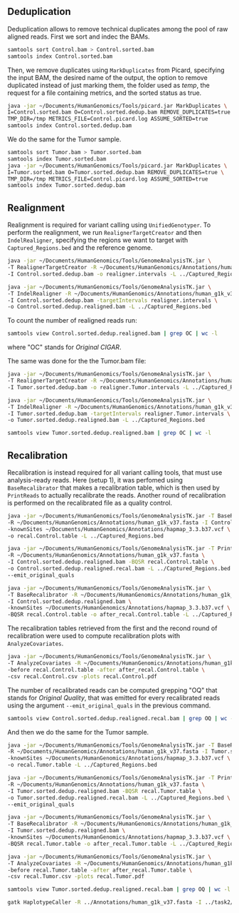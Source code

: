 ## Deduplication

Deduplication allows to remove technical duplicates among the pool of raw aligned reads. First we sort and indec the BAMs.

```bash
samtools sort Control.bam > Control.sorted.bam
samtools index Control.sorted.bam
```

Then, we remove duplicates using `MarkDuplicates` from Picard, specifying the input BAM, the desired name of the output, the option to remove duplicated instead of just marking them, the folder used as *temp*, the request for a file containing metrics, and the sorted status as true.

```bash
java -jar ~/Documents/HumanGenomics/Tools/picard.jar MarkDuplicates \
I=Control.sorted.bam O=Control.sorted.dedup.bam REMOVE_DUPLICATES=true \
TMP_DIR=/tmp METRICS_FILE=Control.picard.log ASSUME_SORTED=true
samtools index Control.sorted.dedup.bam
```

We do the same for the Tumor sample.

```bash
samtools sort Tumor.bam > Tumor.sorted.bam
samtools index Tumor.sorted.bam
java -jar ~/Documents/HumanGenomics/Tools/picard.jar MarkDuplicates \
I=Tumor.sorted.bam O=Tumor.sorted.dedup.bam REMOVE_DUPLICATES=true \
TMP_DIR=/tmp METRICS_FILE=Control.picard.log ASSUME_SORTED=true
samtools index Tumor.sorted.dedup.bam
```


## Realignment

Realignment is required for variant calling using `UnifiedGenotyper`.
To perform the realignment, we run `RealignerTargetCreator` and then `IndelRealigner`, specifying
the regions we want to target with `Captured_Regions.bed` and the reference genome.

```bash
java -jar ~/Documents/HumanGenomics/Tools/GenomeAnalysisTK.jar \
-T RealignerTargetCreator -R ~/Documents/HumanGenomics/Annotations/human_g1k_v37.fasta \
-I Control.sorted.dedup.bam -o realigner.intervals -L ../Captured_Regions.bed
```

```bash
java -jar ~/Documents/HumanGenomics/Tools/GenomeAnalysisTK.jar \
-T IndelRealigner -R ~/Documents/HumanGenomics/Annotations/human_g1k_v37.fasta \
-I Control.sorted.dedup.bam -targetIntervals realigner.intervals \
-o Control.sorted.dedup.realigned.bam -L ../Captured_Regions.bed
```

To count the number of realigned reads run:

```bash
samtools view Control.sorted.dedup.realigned.bam | grep OC | wc -l
```

where "OC" stands for *Original CIGAR*.

The same was done for the the Tumor.bam file:

```bash
java -jar ~/Documents/HumanGenomics/Tools/GenomeAnalysisTK.jar \
-T RealignerTargetCreator -R ~/Documents/HumanGenomics/Annotations/human_g1k_v37.fasta \
-I Tumor.sorted.dedup.bam -o realigner.Tumor.intervals -L ../Captured_Regions.bed
```

```bash
java -jar ~/Documents/HumanGenomics/Tools/GenomeAnalysisTK.jar \
-T IndelRealigner -R ~/Documents/HumanGenomics/Annotations/human_g1k_v37.fasta \
-I Tumor.sorted.dedup.bam -targetIntervals realigner.Tumor.intervals \
-o Tumor.sorted.dedup.realigned.bam -L ../Captured_Regions.bed
```

```bash
samtools view Tumor.sorted.dedup.realigned.bam | grep OC | wc -l
```


## Recalibration

Recalibration is instead required for all variant calling tools, that must use analysis-ready reads. Here (setup 1), it was perfomed using `BaseRecalibrator` that makes a recalibration table, which is then used by `PrintReads` to actually recalibrate the reads. Another round of recalibration is performed on the recalibrated file as a quality control.

```bash
java -jar ~/Documents/HumanGenomics/Tools/GenomeAnalysisTK.jar -T BaseRecalibrator \
-R ~/Documents/HumanGenomics/Annotations/human_g1k_v37.fasta -I Control.sorted.dedup.realigned.bam \
-knownSites ~/Documents/HumanGenomics/Annotations/hapmap_3.3.b37.vcf \
-o recal.Control.table -L ../Captured_Regions.bed
```

```bash
java -jar ~/Documents/HumanGenomics/Tools/GenomeAnalysisTK.jar -T PrintReads \
-R ~/Documents/HumanGenomics/Annotations/human_g1k_v37.fasta \
-I Control.sorted.dedup.realigned.bam -BQSR recal.Control.table \
-o Control.sorted.dedup.realigned.recal.bam -L ../Captured_Regions.bed \
--emit_original_quals
```

```bash
java -jar ~/Documents/HumanGenomics/Tools/GenomeAnalysisTK.jar \
-T BaseRecalibrator -R ~/Documents/HumanGenomics/Annotations/human_g1k_v37.fasta \
-I Control.sorted.dedup.realigned.bam \
-knownSites ~/Documents/HumanGenomics/Annotations/hapmap_3.3.b37.vcf \
-BQSR recal.Control.table -o after_recal.Control.table -L ../Captured_Regions.bed
```

The recalibration tables retrieved from the first and the recond round of recalibration were used to compute recalibration plots with `AnalyzeCovariates`.

```bash
java -jar ~/Documents/HumanGenomics/Tools/GenomeAnalysisTK.jar \
-T AnalyzeCovariates -R ~/Documents/HumanGenomics/Annotations/human_g1k_v37.fasta \
-before recal.Control.table -after after_recal.Control.table \
-csv recal.Control.csv -plots recal.Control.pdf
```

The number of recalibrated reads can be computed grepping "OQ" that stands for *Original Quality*, that was emitted for every recalibrated reads using the argument `--emit_original_quals` in the previous command.

```bash
samtools view Control.sorted.dedup.realigned.recal.bam | grep OQ | wc -l
```


And then we do the same for the Tumor sample.

```bash
java -jar ~/Documents/HumanGenomics/Tools/GenomeAnalysisTK.jar -T BaseRecalibrator \
-R ~/Documents/HumanGenomics/Annotations/human_g1k_v37.fasta -I Tumor.sorted.dedup.realigned.bam \
-knownSites ~/Documents/HumanGenomics/Annotations/hapmap_3.3.b37.vcf \
-o recal.Tumor.table -L ../Captured_Regions.bed
```

```bash
java -jar ~/Documents/HumanGenomics/Tools/GenomeAnalysisTK.jar -T PrintReads \
-R ~/Documents/HumanGenomics/Annotations/human_g1k_v37.fasta \
-I Tumor.sorted.dedup.realigned.bam -BQSR recal.Tumor.table \
-o Tumor.sorted.dedup.realigned.recal.bam -L ../Captured_Regions.bed \
--emit_original_quals
```

```bash
java -jar ~/Documents/HumanGenomics/Tools/GenomeAnalysisTK.jar \
-T BaseRecalibrator -R ~/Documents/HumanGenomics/Annotations/human_g1k_v37.fasta \
-I Tumor.sorted.dedup.realigned.bam \
-knownSites ~/Documents/HumanGenomics/Annotations/hapmap_3.3.b37.vcf \
-BQSR recal.Tumor.table -o after_recal.Tumor.table -L ../Captured_Regions.bed
```

```bash
java -jar ~/Documents/HumanGenomics/Tools/GenomeAnalysisTK.jar \
-T AnalyzeCovariates -R ~/Documents/HumanGenomics/Annotations/human_g1k_v37.fasta \
-before recal.Tumor.table -after after_recal.Tumor.table \
-csv recal.Tumor.csv -plots recal.Tumor.pdf
```

```bash
samtools view Tumor.sorted.dedup.realigned.recal.bam | grep OQ | wc -l
```


```bash
gatk HaplotypeCaller -R ../Annotations/human_g1k_v37.fasta -I ../task2/Control.dedup.bam -O variants_HC.vcf -L Captured_Regions.bed
```



